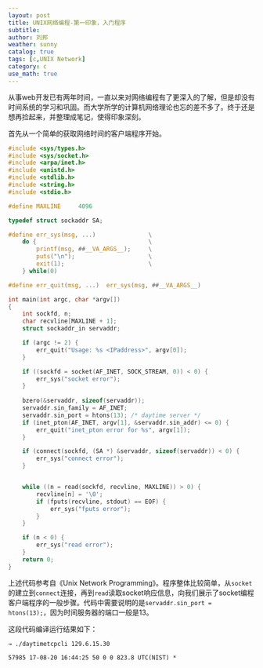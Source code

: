 ```yaml
---
layout: post
title: UNIX网络编程-第一印象，入门程序
subtitle: 
author: 刘邦
weather: sunny
catalog: true
tags: [c,UNIX Network]
category: c
use_math: true
---
```


从事web开发已有两年时间，一直以来对网络编程有了更深入的了解，但是却没有时间系统的学习和巩固。而大学所学的计算机网络理论也忘的差不多了。终于还是想再捡起来，并整理成笔记，使得印象深刻。

首先从一个简单的获取网络时间的客户端程序开始。

```c
#include <sys/types.h>
#include <sys/socket.h>
#include <arpa/inet.h>
#include <unistd.h>
#include <stdlib.h>
#include <string.h>
#include <stdio.h>

#define MAXLINE     4096

typedef struct sockaddr SA;

#define err_sys(msg, ...)               \
    do {                                \
        printf(msg, ##__VA_ARGS__);     \
        puts("\n");                     \
        exit(1);                        \
    } while(0)

#define err_quit(msg, ...)  err_sys(msg, ##__VA_ARGS__)

int main(int argc, char *argv[])
{
    int sockfd, n;
    char recvline[MAXLINE + 1];
    struct sockaddr_in servaddr;

    if (argc != 2) {
        err_quit("Usage: %s <IPaddress>", argv[0]);
    }

    if ((sockfd = socket(AF_INET, SOCK_STREAM, 0)) < 0) {
        err_sys("socket error");
    }
    
    bzero(&servaddr, sizeof(servaddr));
    servaddr.sin_family = AF_INET;
    servaddr.sin_port = htons(13); /* daytime server */
    if (inet_pton(AF_INET, argv[1], &servaddr.sin_addr) <= 0) {
        err_quit("inet_pton error for %s", argv[1]);
    }

    if (connect(sockfd, (SA *) &servaddr, sizeof(servaddr)) < 0) {
        err_sys("connect error");
    }


    while ((n = read(sockfd, recvline, MAXLINE)) > 0) {
        recvline[n] = '\0';
        if (fputs(recvline, stdout) == EOF) {
            err_sys("fputs error");
        }
    }

    if (n < 0) {
        err_sys("read error");
    }
    return 0;
}
```

上述代码参考自《Unix Network Programming》。程序整体比较简单，从`socket`的建立到`connect`连接，再到`read`读取socket响应信息，向我们展示了socket编程客户端程序的一般步骤。代码中需要说明的是`servaddr.sin_port = htons(13);`，因为时间服务器的端口一般是13。

这段代码编译运行结果如下：

```shell
→ ./daytimetcpcli 129.6.15.30

57985 17-08-20 16:44:25 50 0 0 823.8 UTC(NIST) * 
```
